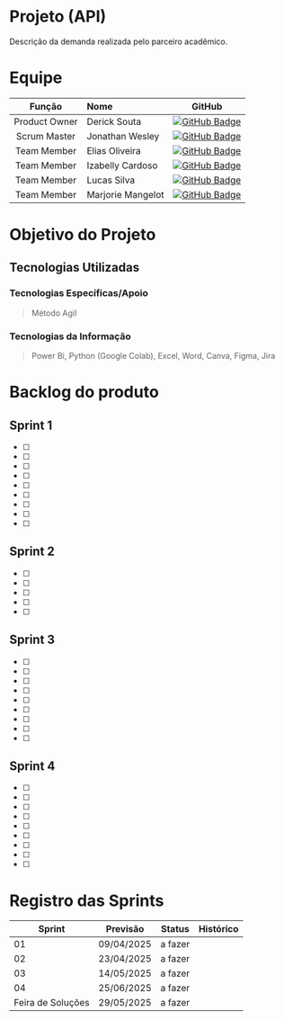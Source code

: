 # Projeto (API) 
Descrição da demanda realizada pelo parceiro acadêmico.

# Equipe
|    Função     | Nome                                  |                                                                                                                                                      GitHub                                                                                                                                                      |
| :-----------: | :------------------------------------ | :-------------------------------------------------------------------------------------------------------------------------------------------------------------------------------------------------------------------------------------------------------------------------------------------------------------------------: |
| Product Owner |   Derick Souta         |     [![GitHub Badge](https://img.shields.io/badge/GitHub-111217?style=flat-square&logo=github&logoColor=white)](https://github.com/DerickSouta)       |
| Scrum Master  | Jonathan Wesley |     [![GitHub Badge](https://img.shields.io/badge/GitHub-111217?style=flat-square&logo=github&logoColor=white)](https://github.com/JonathanWesleyFS)      |
| Team Member   | Elias Oliveira              |            [![GitHub Badge](https://img.shields.io/badge/GitHub-111217?style=flat-square&logo=github&logoColor=white)](https://github.com/Oliveira835)    |
|  Team Member  | Izabelly Cardoso                 |             [![GitHub Badge](https://img.shields.io/badge/GitHub-111217?style=flat-square&logo=github&logoColor=white)](https://github.com/Izacardoso06)    |
|  Team Member  | Lucas Silva                 |  [![GitHub Badge](https://img.shields.io/badge/GitHub-111217?style=flat-square&logo=github&logoColor=white)](https://github.com/LucasSilva59)   |
|  Team Member  | Marjorie Mangelot       |      [![GitHub Badge](https://img.shields.io/badge/GitHub-111217?style=flat-square&logo=github&logoColor=white)](https://github.com/MarjorieMangelot)              |

# Objetivo do Projeto


## Tecnologias Utilizadas

 ### Tecnologias Específicas/Apoio
 > Método Agil
  
 ### Tecnologias da Informação
 > Power Bi, Python (Google Colab), Excel, Word, Canva, Figma, Jira

# Backlog do produto

## Sprint 1
- [ ] 
- [ ] 
- [ ] 
- [ ] 
- [ ] 
- [ ] 
- [ ] 
- [ ] 
- [ ] 

## Sprint 2
- [ ] 
- [ ] 
- [ ] 
- [ ] 
- [ ] 
      
## Sprint 3
- [ ] 
- [ ] 
- [ ] 
- [ ] 
- [ ] 
- [ ] 
- [ ] 
- [ ] 
- [ ] 
      
## Sprint 4
- [ ] 
- [ ] 
- [ ] 
- [ ] 
- [ ] 
- [ ] 
- [ ] 
- [ ] 
- [ ] 

# Registro das Sprints

Sprint | Previsão | Status| Histórico|
|------|--------|------|--------|
|01| 09/04/2025 | a fazer| | 
|02| 23/04/2025 | a fazer| | 
|03| 14/05/2025 | a fazer| | 
|04| 25/06/2025 |a fazer | | 
|Feira de Soluções|29/05/2025 |a fazer | | 
